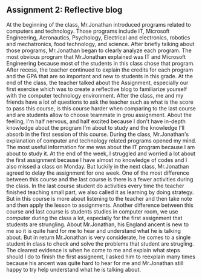 ## Assignment 2: Reflective blog

At the beginning of the class, Mr.Jonathan introduced programs related to computers and technology. Those programs include IT, Microsoft Engineering, Aeronautics, Psychology, Electrical and electronics, robotics and mechatronics, food technology, and science. After briefly talking about those programs, Mr.Jonathan began to clearly analyze each program. The most obvious program that Mr.Jonathan explained was IT and Microsoft Engineering because most of the students in this class chose that program. After recess, the teacher continued to explain the credits for each program and the GPA that are so important and new to students in this grade. At the end of the class, the teacher talked about the Assignment, especially our first exercise which was to create a reflective blog to familiarize yourself with the computer technology environment. After the class, me and my friends have a lot of questions to ask the teacher such as what is the score to pass this course, is this course harder when comparing to the last course and are students allow to choose teammate in grou assignment.
About the feeling, I'm half nervous, and half excited because I don't have in-depth knowledge about the program I'm about to study and the knowledge I'll absorb in the first session of this course. During the class, Mr.Jonathan's explanation of computer and technology related programs opened my mind. The most useful information for me was about the IT program because I am about to study it. At the end of the week, I struggled and worried a lot about the first assignment because I have almost no knowledge of codes and I also missed a class on Monday. But luckily in the next class, Mr.Jonathan agreed to delay the assignment for one week.
One of the most difference between this course and the last course is there is a fewer activities during the class. In the last course student do activities every time the teacher finished teaching small part, we also called it as learning by doing strategy. But in this course is more about listening to the teacher and then take note and then apply the lesson to  assignments. Another difference between this course and last course is students studies in computer room, we use computer during the class a lot, especially for the first assignment that students are strungling. About Mr.Jonathan, his England ancent is new to me so it is quite hard for me to hear and understand what he is talking about. But in return Mr.Jonathan is very considerate, he comes to a single student in class to check and solve the problems that student are strugling. The clearest evidence is when he come to me and explain what steps should I do to finish the first assignemt, I asked him to reexplain many times because his ancent was quite hard to hear for me and Mr.Jonathan still happy to try help understand what he is talking about.
